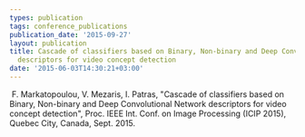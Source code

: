 ```yaml
---
types: publication
tags: conference_publications
publication_date: '2015-09-27'
layout: publication
title: Cascade of classifiers based on Binary, Non-binary and Deep Convolutional Network
  descriptors for video concept detection
date: '2015-06-03T14:30:21+03:00'
---
```

<p>&nbsp;F. Markatopoulou, V. Mezaris, I. Patras, "Cascade of classifiers based on Binary, Non-binary and Deep Convolutional Network descriptors for video concept detection", Proc. IEEE Int. Conf. on Image Processing (ICIP 2015), Quebec City, Canada, Sept. 2015.</p>
